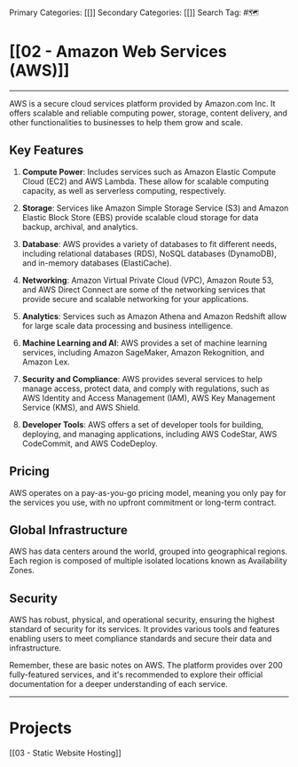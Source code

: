 Primary Categories: [[]] 
Secondary Categories: [[]] 
Search Tag: #🗺  

# [[02 - Amazon Web Services (AWS)]]  
***
AWS is a secure cloud services platform provided by Amazon.com Inc. It offers scalable and reliable computing power, storage, content delivery, and other functionalities to businesses to help them grow and scale.

## Key Features

1. **Compute Power**: Includes services such as Amazon Elastic Compute Cloud (EC2) and AWS Lambda. These allow for scalable computing capacity, as well as serverless computing, respectively.

2. **Storage**: Services like Amazon Simple Storage Service (S3) and Amazon Elastic Block Store (EBS) provide scalable cloud storage for data backup, archival, and analytics.

3. **Database**: AWS provides a variety of databases to fit different needs, including relational databases (RDS), NoSQL databases (DynamoDB), and in-memory databases (ElastiCache).

4. **Networking**: Amazon Virtual Private Cloud (VPC), Amazon Route 53, and AWS Direct Connect are some of the networking services that provide secure and scalable networking for your applications.

5. **Analytics**: Services such as Amazon Athena and Amazon Redshift allow for large scale data processing and business intelligence.

6. **Machine Learning and AI**: AWS provides a set of machine learning services, including Amazon SageMaker, Amazon Rekognition, and Amazon Lex.

7. **Security and Compliance**: AWS provides several services to help manage access, protect data, and comply with regulations, such as AWS Identity and Access Management (IAM), AWS Key Management Service (KMS), and AWS Shield.

8. **Developer Tools**: AWS offers a set of developer tools for building, deploying, and managing applications, including AWS CodeStar, AWS CodeCommit, and AWS CodeDeploy.

## Pricing

AWS operates on a pay-as-you-go pricing model, meaning you only pay for the services you use, with no upfront commitment or long-term contract.

## Global Infrastructure

AWS has data centers around the world, grouped into geographical regions. Each region is composed of multiple isolated locations known as Availability Zones.

## Security

AWS has robust, physical, and operational security, ensuring the highest standard of security for its services. It provides various tools and features enabling users to meet compliance standards and secure their data and infrastructure.

Remember, these are basic notes on AWS. The platform provides over 200 fully-featured services, and it's recommended to explore their official documentation for a deeper understanding of each service.

---

# Projects

[[03 - Static Website Hosting]]

